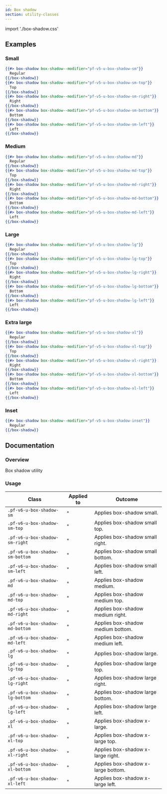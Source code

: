 ```yaml
---
id: Box shadow
section: utility-classes
---
```


import './box-shadow.css'

## Examples
### Small
```hbs
{{#> box-shadow box-shadow--modifier="pf-v5-u-box-shadow-sm"}}
  Regular
{{/box-shadow}}
{{#> box-shadow box-shadow--modifier="pf-v5-u-box-shadow-sm-top"}}
  Top
{{/box-shadow}}
{{#> box-shadow box-shadow--modifier="pf-v5-u-box-shadow-sm-right"}}
  Right
{{/box-shadow}}
{{#> box-shadow box-shadow--modifier="pf-v5-u-box-shadow-sm-bottom"}}
  Bottom
{{/box-shadow}}
{{#> box-shadow box-shadow--modifier="pf-v5-u-box-shadow-sm-left"}}
  Left
{{/box-shadow}}
```

### Medium
```hbs
{{#> box-shadow box-shadow--modifier="pf-v5-u-box-shadow-md"}}
  Regular
{{/box-shadow}}
{{#> box-shadow box-shadow--modifier="pf-v5-u-box-shadow-md-top"}}
  Top
{{/box-shadow}}
{{#> box-shadow box-shadow--modifier="pf-v5-u-box-shadow-md-right"}}
  Right
{{/box-shadow}}
{{#> box-shadow box-shadow--modifier="pf-v5-u-box-shadow-md-bottom"}}
  Bottom
{{/box-shadow}}
{{#> box-shadow box-shadow--modifier="pf-v5-u-box-shadow-md-left"}}
  Left
{{/box-shadow}}
```

### Large
```hbs
{{#> box-shadow box-shadow--modifier="pf-v5-u-box-shadow-lg"}}
  Regular
{{/box-shadow}}
{{#> box-shadow box-shadow--modifier="pf-v5-u-box-shadow-lg-top"}}
  Top
{{/box-shadow}}
{{#> box-shadow box-shadow--modifier="pf-v5-u-box-shadow-lg-right"}}
  Right
{{/box-shadow}}
{{#> box-shadow box-shadow--modifier="pf-v5-u-box-shadow-lg-bottom"}}
  Bottom
{{/box-shadow}}
{{#> box-shadow box-shadow--modifier="pf-v5-u-box-shadow-lg-left"}}
  Left
{{/box-shadow}}
```

### Extra large
```hbs
{{#> box-shadow box-shadow--modifier="pf-v5-u-box-shadow-xl"}}
  Regular
{{/box-shadow}}
{{#> box-shadow box-shadow--modifier="pf-v5-u-box-shadow-xl-top"}}
  Top
{{/box-shadow}}
{{#> box-shadow box-shadow--modifier="pf-v5-u-box-shadow-xl-right"}}
  Right
{{/box-shadow}}
{{#> box-shadow box-shadow--modifier="pf-v5-u-box-shadow-xl-bottom"}}
  Bottom
{{/box-shadow}}
{{#> box-shadow box-shadow--modifier="pf-v5-u-box-shadow-xl-left"}}
  Left
{{/box-shadow}}
```

### Inset
```hbs
{{#> box-shadow box-shadow--modifier="pf-v5-u-box-shadow-inset"}}
  Regular
{{/box-shadow}}
```

## Documentation
### Overview
Box shadow utility

### Usage
| Class | Applied to | Outcome |
| -- | -- | -- |
| `.pf-v6-u-box-shadow-sm` | `*` |  Applies box-shadow small. |
| `.pf-v6-u-box-shadow-sm-top` | `*` |  Applies box-shadow small top. |
| `.pf-v6-u-box-shadow-sm-right` | `*` |  Applies box-shadow small right. |
| `.pf-v6-u-box-shadow-sm-bottom` | `*` |  Applies box-shadow small bottom. |
| `.pf-v6-u-box-shadow-sm-left` | `*` |  Applies box-shadow small left. |
| `.pf-v6-u-box-shadow-md` | `*` |  Applies box-shadow medium. |
| `.pf-v6-u-box-shadow-md-top` | `*` |  Applies box-shadow medium top. |
| `.pf-v6-u-box-shadow-md-right` | `*` |  Applies box-shadow medium right. |
| `.pf-v6-u-box-shadow-md-bottom` | `*` |  Applies box-shadow medium bottom. |
| `.pf-v6-u-box-shadow-md-left` | `*` |  Applies box-shadow medium left. |
| `.pf-v6-u-box-shadow-lg` | `*` |  Applies box-shadow large. |
| `.pf-v6-u-box-shadow-lg-top` | `*` |  Applies box-shadow large top. |
| `.pf-v6-u-box-shadow-lg-right` | `*` |  Applies box-shadow large right. |
| `.pf-v6-u-box-shadow-lg-bottom` | `*` |  Applies box-shadow large bottom. |
| `.pf-v6-u-box-shadow-lg-left` | `*` |  Applies box-shadow large left. |
| `.pf-v6-u-box-shadow-xl` | `*` |  Applies box-shadow x-large. |
| `.pf-v6-u-box-shadow-xl-top` | `*` |  Applies box-shadow x-large top. |
| `.pf-v6-u-box-shadow-xl-right` | `*` |  Applies box-shadow x-large right. |
| `.pf-v6-u-box-shadow-xl-bottom` | `*` |  Applies box-shadow x-large bottom. |
| `.pf-v6-u-box-shadow-xl-left` | `*` |  Applies box-shadow x-large left. |
